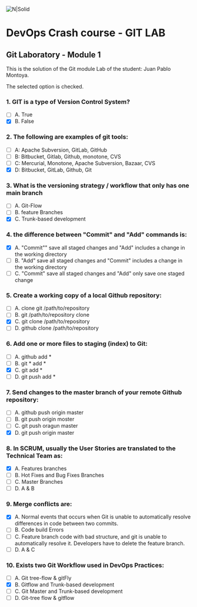 ![N|Solid](https://media-exp2.licdn.com/dms/image/C4E0BAQEhqEYDn2-LkA/company-logo_100_100/0/1580391093627?e=1663200000&v=beta&t=EO7vueG3ailmZ1RfTbu4knkfQGiqf5LZa1RJ90nt5do)

# DevOps Crash course -​ GIT LAB
## Git Laboratory - Module 1
This is the solution of the Git module Lab of the student: Juan Pablo Montoya. 

The selected option is checked. 

### 1. GIT is a type of Version Control System?
- [ ] A. True
- [x] B. False

### 2. The following are examples of git tools:
- [ ] A: Apache Subversion, GitLab, GitHub
- [ ] B: Bitbucket, Gitlab, Github, monotone, CVS
- [ ] C: Mercurial, Monotone, Apache Subversion, Bazaar, CVS
- [x] D: Bitbucket, GitLab, Github, Git

### 3. What is the versioning strategy / workflow that only has one main branch
- [ ] A. Git-Flow
- [ ] B. feature Branches
- [x] C. Trunk-based development 

### 4. the difference between "Commit" and "Add" commands is:
- [x] A. "Commit"" save all staged changes and "Add" includes a change in the working directory
- [ ] B. "Add" save all staged changes and "Commit" includes a change in the working directory
- [ ] C. "Commit" save all staged changes and "Add" only save one staged change

### 5. Create a working copy of a local Github repository:
- [ ] A. clone git /path/to/repository
- [ ] B. git /path/to/repository clone 
- [x] C. git clone /path/to/repository 
- [ ] D. github clone /path/to/repository 

### 6. Add one or more files to staging (index) to Git:
- [ ] A. github add *
- [ ] B. git * add * 
- [x] C. git add * 
- [ ] D. git push add * 

### 7. Send changes to the master branch of your remote  Github repository:
- [ ] A. github push origin master
- [ ] B. git push origin moster
- [ ] C. git push oragun master
- [x] D. git push origin master

### 8. In SCRUM, usually the User Stories are translated to the Technical Team as:
- [x] A. Features branches
- [ ] B. Hot Fixes and Bug Fixes Branches
- [ ] C. Master Branches
- [ ] D. A & B

### 9. Merge conflicts are:
- [x] A. Normal events that occurs when Git is unable to automatically resolve differences in code between two commits.
- [ ] B. Code build Errors
- [ ] C. Feature branch code with bad structure, and git is unable to automatically resolve it. Developers have to delete the feature branch.
- [ ] D. A & C

### 10. Exists two Git Workflow used in DevOps Practices:
- [ ] A. Git tree-flow & gitFly
- [x] B. Gitflow and Trunk-based development 
- [ ] C. Git Master and Trunk-based development 
- [ ] D. Git-tree flow & gitflow 
